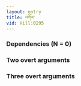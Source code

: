 ```yaml
---
layout: entry
title: འགོམ་
vid: Hill:0295
---
```

### Dependencies (N = 0)


### Two overt arguments


### Three overt arguments
